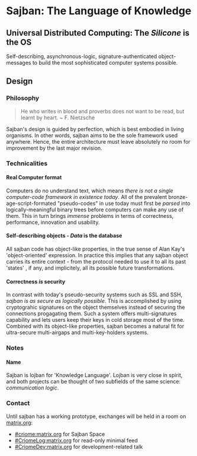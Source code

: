 # Sajban: The Language of Knowledge
## Universal Distributed Computing: The *Silicone* is the OS
Self-describing, asynchronous-logic, signature-authenticated
object-messages to build the most sophisticated computer systems possible.

## Design
### Philosophy

> He who writes in blood and proverbs does not want to be read, but
> learnt by heart.
> ~ F. Nietzsche

Sajban's design is guided by perfection, which is best embodied in
living organisms. In other words, sajban aims to be the sole framework
used anywhere. Hence, the entire architecture must leave absolutely no room for improvement by
the last major revision.

### Technicalities
#### Real Computer format

 Computers do no understand text, which means *there is not a single computer-code framework in existence today*. All of the prevalent bronze-age-script-formated "pseudo-codes" in use today must first be *parsed* into logically-meaningful binary trees before computers can make any use of them. This in turn brings *immense* problems in terms of correctness, performance, innovation and usability.

#### Self-describing objects - *Data* is the database

All sajban code has object-like properties, in the true sense of Alan
Kay's 'object-oriented' expression. In practice this implies that any
sajban object carries its entire context - from the protocol needed to
use it to all its past 'states' , if any, and implicitely, all its
possible future transformations.

#### Correctness *is* security

In contrast with today's pseudo-security systems such as SSL and SSH,
*sajban is as secure as logically possible*. This is accomplished by
using cryptograhic signatures on the object themselves instead of
securing the connections progagating them. Such a system offers
multi-signatures capability and lets users keep their keys in cold
storage most of the time. Combined with its object-like properties,
sajban becomes a natural fit for ultra-secure multi-airgaps and
multi-key-holders systems.


### Notes
#### Name

Sajban is lojban for 'Knowledge Language'. Lojban is very close in
spirit, and both projects can be thought of two subfields of the same
science: *communication logic*.


### Contact

Until sajban has a working prototype, exchanges will be held in a room
on [matrix.org](https://matrix.org):

-   [#criome:matrix.org](https://matrix.to/#/#criome:matrix.org) for Sajban Space
-   [#CriomeLog:matrix.org](https://matrix.to/#/#CriomeLog:matrix.org) for read-only minimal feed
-   [#CriomeDev:matrix.org](https://matrix.to/#/#CriomeDev:matrix.org) for development-related talk

